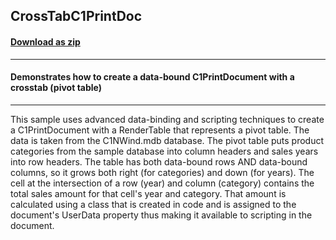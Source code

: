 ## CrossTabC1PrintDoc
#### [Download as zip](https://minhaskamal.github.io/DownGit/#/home?url=https://github.com/GrapeCity/ComponentOne-WinForms-Samples/tree/master/NetFramework\Reports\C1Preview\CS\CrossTabC1PrintDoc)
____
#### Demonstrates how to create a data-bound C1PrintDocument with a crosstab (pivot table)
____
This sample uses advanced data-binding and scripting techniques to create a C1PrintDocument with a RenderTable that represents a pivot table. The data is taken from the C1NWind.mdb database. The pivot table puts product categories from the sample database into column headers and sales years into row headers. The table has both data-bound rows AND data-bound columns, so it grows both right (for categories) and down (for years). The cell at the intersection of a row (year) and column (category) contains the total sales amount for that cell's year and category. That amount is calculated using a class that is created in code and is assigned to the document's UserData property thus making it available to scripting in the document. 